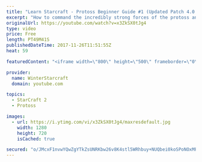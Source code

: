 ```yaml
---
title: "Learn Starcraft - Protoss Beginner Guide #1 (Updated Patch 4.0 FREE TO PLAY)"
excerpt: "How to command the incredibly strong forces of the protoss and cover weaknesses against the other inferior races. Updated for patch 4.0! This guide is not intended for COMPLETELY new players, but those who have played several games/campaign missions and grasp the very basics."
originalUrl: https://youtube.com/watch?v=x3ZkSX0tJg4
type: video
price: Free
length: PT49M41S
publishedDateTime: 2017-11-26T11:51:55Z
heat: 59

featuredContent: "<iframe width=\"800\" height=\"500\" frameborder=\"0\" src=\"https://www.youtube.com/embed/x3ZkSX0tJg4\" allow=\"accelerometer; autoplay; encrypted-media; gyroscope; picture-in-picture\" allowfullscreen></iframe>"

provider:
  name: WinterStarcraft
  domain: youtube.com

topics:
  - StarCraft 2
  - Protoss

images:
  - url: https://i.ytimg.com/vi/x3ZkSX0tJg4/maxresdefault.jpg
    width: 1280
    height: 720
    isCached: true

secured: "o/JMcxF1nvwYQwZgYTkZsUNRKbw26v8K4stl5WRhbuy+NUQbei0koSPoNOxMPX2b1TLvDjTvv906KugIW9FobUBcRqqk9ngmScNkyVlFQjwcR/5wTTaYScFixhjm1x/RGuEdJEtBysT6Z4sjcp1zePyWLkw4l0HBqflpdSQxM+R8ZbEEZXB2v0tFIGMWYIsqbJoEKQcUvX0pnuZEUzrRDOqKWu4gGBzZlWofDWGccE8WNEozMXTyekLUZr/2ANu8iPV34TnOtMEd5j0dEb2gmNXJeuM9Vlkw26IXLnzjDfXYe344eABSmbEpnpXpwY6fDjnz1xfVVzvk2cV3ehdNyri3/ez2exCnU7S9IE+2OVH8P+TDmd80nT/NZwDi83/zKVlE2D/cIMaDcZk0g2VNbIhpIiFRzIrrqJdXYeIoujiiQJVZC1Ku921JgBNQnGMr;ipyzs9k1VJcOyA/SXV05EQ=="
---
```


